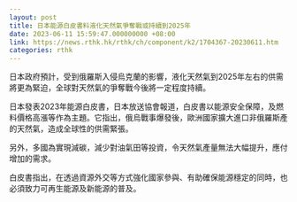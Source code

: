 ```yaml
---
layout: post
title: 日本能源白皮書料液化天然氣爭奪戰或持續到2025年
date: 2023-06-11 15:59:47.000000000 +08:00
link: https://news.rthk.hk/rthk/ch/component/k2/1704367-20230611.htm
categories: rthk
---
```


日本政府預計，受到俄羅斯入侵烏克蘭的影響，液化天然氣到2025年左右的供需將更為緊迫，全球對天然氣的爭奪戰今後將一定程度持續。

日本發表2023年能源白皮書，日本放送協會報道，白皮書以能源安全保障，及燃料價格高漲等作為主題。它指出，俄烏戰事爆發後，歐洲國家擴大進口非俄羅斯產的天然氣，造成全球性的供需緊張。

另外，多國為實現減碳，減少對油氣田等投資，令天然氣產量無法大幅提升，應付增加的需求。

白皮書指出，在透過資源外交等方式強化國家參與、有助確保能源穩定的同時，也必須致力可再生能源及新能源的普及。
